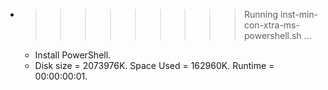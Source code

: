 * >>>>>>>>> Running inst-min-con-xtra-ms-powershell.sh ...
  * Install PowerShell.
  * Disk size = 2073976K. Space Used = 162960K. Runtime = 00:00:00:01.
